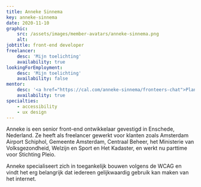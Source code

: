 ```yaml
---
title: Anneke Sinnema
key: anneke-sinnema
date: 2020-11-10
graphic:
    src: /assets/images/member-avatars/anneke-sinnema.png
    alt:
jobtitle: front-end developer
freelancer: 
    desc: 'Mijn toelichting'
    availability: true
lookingForEmployment: 
    desc: 'Mijn toelichting'
    availability: false
mentor: 
    desc: '<a href="https://cal.com/anneke-sinnema/fronteers-chat">Plan zelf een gesprek met mij in</a>'
    availability: true
specialties:
    - accessibility
    - ux design
---
```


Anneke is een senior front-end ontwikkelaar gevestigd in Enschede, Nederland. Ze heeft als freelancer gewerkt voor klanten zoals Amsterdam Airport Schiphol, Gemeente Amsterdam, Centraal Beheer, het Ministerie van Volksgezondheid, Welzijn en Sport en Het Kadaster, en werkt nu parttime voor Stichting Pleio.

Anneke specialiseert zich in toegankelijk bouwen volgens de WCAG en vindt het erg belangrijk dat iedereen gelijkwaardig gebruik kan maken van het internet. 
